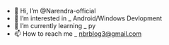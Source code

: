 - 👋 Hi, I’m @Narendra-official
- 👀 I’m interested in _ Android/Windows Devlopment
- 🌱 I’m currently learning _ py
- 📫 How to reach me _ nbrblog3@gmail.com

<!---
Narendra-official/Narendra-official is a ✨ special ✨ repository because its `README.md` (this file) appears on your GitHub profile.
You can click the Preview link to take a look at your changes.
--->
